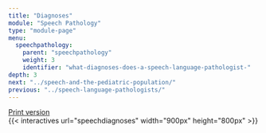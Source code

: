 ```yaml
---
title: "Diagnoses"
module: "Speech Pathology"
type: "module-page"
menu:
  speechpathology:
    parent: "speechpathology"
    weight: 3
    identifier: "what-diagnoses-does-a-speech-language-pathologist-"
depth: 3
next: "../speech-and-the-pediatric-population/"
previous: "../speech-language-pathologists/"
---
```

<div class="pageblock print_chart"><a href="https://www1.columbia.edu/sec/ccnmtl/remote/static/match/pdf/slpchart03.pdf" target="_blank">Print version</a>
</div>{{< interactives url="speechdiagnoses" width="900px" height="800px" >}}